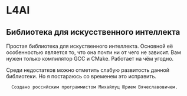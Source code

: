 # L4AI
## Библиотека для искусственного интеллекта

Простая библиотека для искуственного интеллекта. Основной её особенностью является то, что она почти ни от чего не зависит. Вам нужен только компилятор GCC и CMake. Работает на чём угодно. 

Среди недостатков можно отметить слабую развитость данной библиотеки. Но я постараюсь со временем это исправить.


      Создано российским программистом Михайлуц Юрием Вячеславовичем.      

